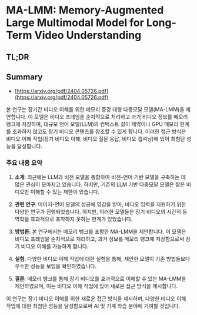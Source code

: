 # MA-LMM: Memory-Augmented Large Multimodal Model for Long-Term Video Understanding
## TL;DR
## Summary
- [https://arxiv.org/pdf/2404.05726.pdf](https://arxiv.org/pdf/2404.05726.pdf)

본 연구는 장기간 비디오 이해를 위한 메모리 증강 대형 다중모달 모델(MA-LMM)을 제안합니다. 이 모델은 비디오 프레임을 순차적으로 처리하고 과거 비디오 정보를 메모리 뱅크에 저장하여, 대규모 언어 모델(LLM)의 컨텍스트 길이 제약이나 GPU 메모리 한계를 초과하지 않고도 장기 비디오 콘텐츠를 참조할 수 있게 합니다. 이러한 접근 방식은 비디오 이해 작업(장기 비디오 이해, 비디오 질문 응답, 비디오 캡셔닝)에 있어 최첨단 성능을 달성합니다.

### 주요 내용 요약

1. **소개**: 최근에는 LLM과 비전 모델을 통합하여 비전-언어 기반 모델을 구축하는 데 많은 관심이 모아지고 있습니다. 하지만, 기존의 LLM 기반 다중모달 모델은 짧은 비디오만 이해할 수 있는 제한이 있습니다.

2. **관련 연구**: 이미지-언어 모델의 성공에 영감을 받아, 비디오 입력을 지원하기 위한 다양한 연구가 진행되었습니다. 하지만, 이러한 모델들은 장기 비디오의 시간적 동역학을 효과적으로 포착하지 못하는 한계가 있었습니다.

3. **방법론**: 본 연구에서는 메모리 뱅크를 포함한 MA-LMM을 제안합니다. 이 모델은 비디오 프레임을 순차적으로 처리하고, 과거 정보를 메모리 뱅크에 저장함으로써 장기 비디오 이해를 가능하게 합니다.

4. **실험**: 다양한 비디오 이해 작업에 대한 실험을 통해, 제안한 모델이 기존 방법들보다 우수한 성능을 보임을 확인하였습니다.

5. **결론**: 메모리 뱅크를 통해 장기 비디오를 효과적으로 이해할 수 있는 MA-LMM을 제안하였으며, 이는 비디오 이해 작업에 있어 새로운 접근 방식을 제시합니다.

이 연구는 장기 비디오 이해를 위한 새로운 접근 방식을 제시하며, 다양한 비디오 이해 작업에 대한 최첨단 성능을 달성함으로써 AI 및 기계 학습 분야에 기여할 것입니다.
